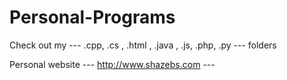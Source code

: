 # Personal-Programs
<Programming Code for Personal Use/>

Check out my --- .cpp, .cs , .html , .java , .js, .php, .py  --- folders

Personal website --- http://www.shazebs.com ---
